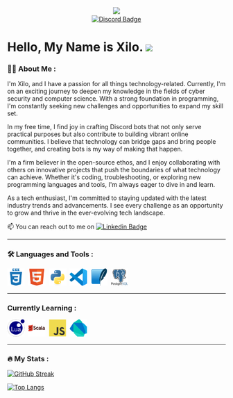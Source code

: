 <div id="header" align="center">
  <img src="https://media.giphy.com/media/M9gbBd9nbDrOTu1Mqx/giphy.gif" width="100"/>
</div>

<div id="badges" align="center">
  <a href="https://discord.gg/xilo">
    <img src="https://img.shields.io/badge/Discord-5865F2?logo=discord&logoColor=white" alt="Discord Badge"/>
  </a>
</div>

<h1>
 Hello, My Name is Xilo.
  <img src="https://media.giphy.com/media/hvRJCLFzcasrR4ia7z/giphy.gif" width="30px"/>
</h1>

### 🧑‍💻 About Me :

I'm Xilo, and I have a passion for all things technology-related. Currently, I'm on an exciting journey to deepen my knowledge in the fields of cyber security and computer science. With a strong foundation in programming, I'm constantly seeking new challenges and opportunities to expand my skill set.

In my free time, I find joy in crafting Discord bots that not only serve practical purposes but also contribute to building vibrant online communities. I believe that technology can bridge gaps and bring people together, and creating bots is my way of making that happen.

I'm a firm believer in the open-source ethos, and I enjoy collaborating with others on innovative projects that push the boundaries of what technology can achieve. Whether it's coding, troubleshooting, or exploring new programming languages and tools, I'm always eager to dive in and learn.

As a tech enthusiast, I'm committed to staying updated with the latest industry trends and advancements. I see every challenge as an opportunity to grow and thrive in the ever-evolving tech landscape.

:mailbox: You can reach out to me on [![Linkedin Badge](https://img.shields.io/badge/-Xilo-5865F2?style=flat&logo=discord&logoColor=white)](https://discord.gg/xilo)

---
### :hammer_and_wrench: Languages and Tools :

<div>
  <img src="https://github.com/devicons/devicon/blob/master/icons/css3/css3-plain-wordmark.svg"  title="CSS3" alt="CSS" width="40" height="40"/>&nbsp;
  <img src="https://github.com/devicons/devicon/blob/master/icons/html5/html5-original.svg" title="HTML5" alt="HTML" width="40" height="40"/>&nbsp;
  <img src="https://github.com/devicons/devicon/blob/master/icons/python/python-original.svg" title="Python" alt="Python" width="40" height="40"/>&nbsp;
  <img src="https://github.com/devicons/devicon/blob/master/icons/vscode/vscode-original.svg" title="Visual Studio Code" alt="Visual Studio Code" width="40" height="40"/>&nbsp;
  <img src="https://github.com/devicons/devicon/blob/master/icons/sqlite/sqlite-original.svg" title="SQLite" alt="SQLite" width="40" height="40"/>&nbsp;
    <img src="https://github.com/devicons/devicon/blob/master/icons/postgresql/postgresql-original-wordmark.svg" title="Postgrey" alt="postgre" width="40" height="40"/>&nbsp;
</div>

---

### Currently Learning :
<div>
    <img src="https://github.com/devicons/devicon/blob/master/icons/lua/lua-original-wordmark.svg"  title="Lua" alt="Lua" width="40" height="40"/>&nbsp;
  <img src="https://github.com/devicons/devicon/blob/master/icons/scala/scala-original-wordmark.svg"  title="Scala" alt="Scala" width="40" height="40"/>&nbsp;
   <img src="https://github.com/devicons/devicon/blob/master/icons/javascript/javascript-original.svg"  title="JavaScript" alt="JavaScript" width="40" height="40"/>&nbsp;
     <img src="https://github.com/devicons/devicon/blob/master/icons/dart/dart-original.svg"  title="Dart" alt="Dart" width="40" height="40"/>&nbsp;
</div>

---

### :fire: My Stats :
[![GitHub Streak](http://github-readme-streak-stats.herokuapp.com?user=Xilo6&theme=dark&background=000000)](https://git.io/streak-stats)

[![Top Langs](https://github-readme-stats.vercel.app/api/top-langs/?username=Xilo6&layout=compact&theme=vision-friendly-dark)](https://github.com/anuraghazra/github-readme-stats)

